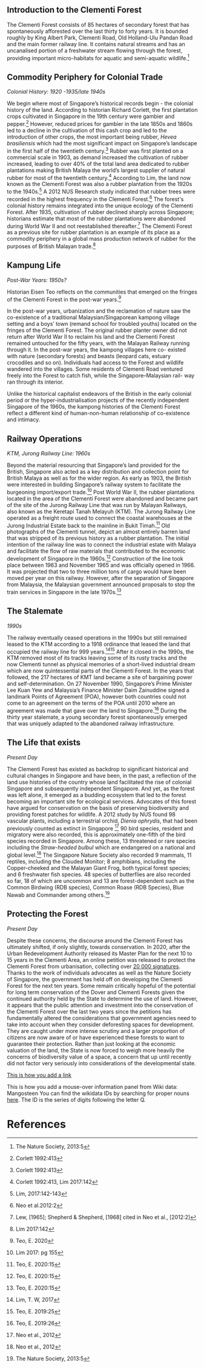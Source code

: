 <param ve-config 
       title="Clementi Forest"
       author="Angela Ricasio Hoten"
       banner="https://iiif.wellcomecollection.org/image/V0044770/full/1338%2C/0/default.jpg"
       layout="vertical">

## Introduction to the Clementi Forest
The Clementi Forest consists of 85 hectares of secondary forest that has spontaneously afforested over the last thirty to forty years. It is bounded roughly by King Albert Park, Clementi Road, Old Holland-Ulu Pandan Road and the main former railway line. It contains natural streams and has an uncanalised portion of a freshwater stream flowing through the forest, providing important micro-habitats for aquatic and semi-aquatic wildlife.[^1]
<param ve-image 
       url="https://raw.githubusercontent.com/AngelaRHoten/ClementiForest/main/Media/IMG_B7672E2C1916-1.jpeg"
       title="Clementi Forest 2021"
       attribution="Angela Ricasio Hoten">

## Commodity Periphery for Colonial Trade
*Colonial History: 1920 -1935/late 1940s* 

We begin where most of Singapore’s historical records begin - the colonial history of the land. According to historian Richard Corlett, the first plantation crops cultivated in Singapore in the 19th century were gambier and pepper.[^2] However, reduced prices for gambier in the late 1850s and 1860s led to a decline in the cultivation of this cash crop and led to the introduction of other crops, the most important being rubber, _<span eid="Q156538">Hevea brasiliensis</span>_ which had the most significant impact on Singapore’s landscape in the first half of the twentieth century.[^3] Rubber was first planted on a commercial scale in 1903, as demand increased the cultivation of rubber increased, leading to over 40% of the total land area dedicated to rubber plantations making British Malaya the  world’s largest supplier of natural rubber for most of the twentieth century.[^4] According to Lim, the land now known as the Clementi Forest was also a rubber plantation from the 1920s to the 1940s.[^5] A 2012 NUS Research study indicated that rubber trees were recorded in the highest frequency in the Clementi Forest.[^6] The forest's colonial history remains integrated into the unique ecology of the Clementi Forest. After 1935, cultivation of rubber declined sharply across Singapore; historians estimate that most of the rubber plantations were abandoned during World War II and not reestablished thereafter.[^7] The Clementi Forest as a previous site for rubber plantation is an example of its place as a commodity periphery in a global mass production network of rubber for the purposes of British Malayan trade.[^8]

## Kampung Life 
*Post-War Years: 1950s?*

Historian Eisen Teo reflects on the communities that emerged on the fringes of the Clementi Forest in the post-war years.[^13]

In the post-war years, urbanization and the reclamation of nature saw the co-existence of a traditional Malaysian/Singaporean kampong village setting and a boys’ town (remand school for troubled youths) located on the fringes of the Clementi Forest. The original rubber planter owner did not return after World War II to reclaim his land and the Clementi Forest remained untouched for the fifty years, with the Malayan Railway running through it. In the post-war years, the kampong villages here co- existed with nature (secondary forests) and beasts (leopard cats, estuary crocodiles and so on). Individuals had access to the Forest and wildlife wandered into the villages. Some residents of Clementi Road ventured freely into the Forest to catch fish, while the Singapore–Malaysian rail- way ran through its interior. 

Unlike the historical capitalist endeavors of the British in the early colonial period or the hyper-industrialisation projects of the recently independent Singapore of the 1960s, the kampong histories of the Clementi Forest reflect a different kind of human-non-human relationship of co-existence and intimacy. 

## Railway Operations
*KTM, Jurong Railway Line: 1960s*

Beyond the material resourcing that Singapore’s land provided for the British, Singapore also acted as a key distribution and collection point for British Malaya as well as for the wider region. As early as 1903, the British were interested in building Singapore’s railway system to facilitate the burgeoning import/export trade.[^9] Post World War II, the rubber plantations located in the area of the Clementi Forest were abandoned and became part of the site of the Jurong Railway Line that was run by Malayan Railways, also known as the Keretapi Tanah Melayuh (KTM). The Jurong Railway Line operated as a freight route used to connect the coastal warehouses at the Jurong Industrial Estate back to the mainline in Bukit Timah.[^10] Old photographs of the Clementi tunnel, depict an almost entirely barren land that was stripped of its previous history as a rubber plantation. The initial intention of the railway line was to connect the industrial estate with Malaya and facilitate the flow of raw materials that contributed to the economic development of Singapore in the 1960s.[^11] Construction of the line took place between 1963 and November 1965 and was officially opened in 1966. It was projected that two to three million tons of cargo would have been moved per year on this railway. However, after the separation of Singapore from Malaysia, the Malaysian government announced proposals to stop the train services in Singapore in the late 1970s.[^12]

## The Stalemate 
*1990s* 

The railway eventually ceased operations in the 1990s but still remained leased to the KTM according to a 1918 ordinance that leased the land that occupied the railway line for 999 years.[^14][^15] After it closed in the 1990s, the KTM removed most of its tracks leaving some of its rusty tracks and the now Clementi tunnel as physical memories of a short-lived industrial dream which are now quintessential parts of the Clementi Forest. In the years that followed, the 217 hectares of KMT land became a site of bargaining power and self-determination. On 27 November 1990, Singapore’s Prime Minister Lee Kuan Yew and Malaysia’s Finance Minister Daim Zainuddine signed a landmark Points of Agreement (POA), however both countries could not come to an agreement on the terms of the POA until 2010 where an agreement was made that gave over the land to Singapore.[^16] During the thirty year stalemate,  a young secondary forest spontaneously emerged that was uniquely adapted to the abandoned railway infrastructure.

## The Life that exists 
*Present Day* 

The Clementi Forest has existed as backdrop to significant historical and cultural changes in Singapore and have been, in the past, a reflection of the land use histories of the country whose land facilitated the rise of colonial Singapore and subsequently independent Singapore. And yet, as the forest was left alone, it emerged as a budding ecosystem that led to the forest becoming an important site for ecological services. Advocates of this forest have argued for conservation on the basis of preserving biodiversity and providing forest patches for wildlife. A 2012 study by NUS found 98 vascular plants, including a terrestrial orchid, _<span eid="Q5184241">Dienia ophrydis</span>_, that had been previously counted as extinct in Singapore [^17] 90 bird species, resident and migratory were also recorded, this is approximately one-fifth of the bird species recorded in Singapore. Among these, 13 threatened or rare species including the _<span eid="Q780707">Straw-headed bulbul</span>_ which are endangered on a national and global level.[^18] The Singapore Nature Society also recorded 9 mammals, 11 reptiles, including the Clouded Monitor; 8 amphibians, including the Copper-cheeked and the Malayan Giant Frog, both typical forest species; and 6 freshwater fish species. 48 species of butterflies are also recorded so far, 18 of which are uncommon and 13 are forest-dependent such as the Common Birdwing (RDB species), Common Roase (RDB Species), Blue Nawab and Commander among others.[^19]

## Protecting the Forest 
*Present Day* 

Despite these concerns, the discourse around the Clementi Forest has ultimately shifted, if only slightly, towards conservation. In 2020, after the Urban Redevelopment Authority released its Master Plan for the next 10 to 15 years in the Clementi Area, an online petition was released to protect the Clementi Forest from urbanisation, collecting over [20 000 signatures](https://www.change.org/p/urban-redevelopment-authority-of-singapore-protect-clementi-forest-from-urbanisation). Thanks to the work of individuals advocates as well as the Nature Society of Singapore, the government has held off on developing the Clementi Forest  for the next ten years. Some remain critically hopeful of the potential for long term conservation of the Dover and Clementi Forests given the continued authority held by the State to determine the use of land. However, it appears that the public attention and investment into the conservation of the Clementi Forest over the last two years since the petitions has fundamentally altered the considerations that government agencies need to take into account when they consider deforesting spaces for development. They are caught under more intense scrutiny and a larger proportion of citizens are now aware of or have experienced these forests to want to guarantee their protection. Rather than just looking at the economic valuation of the land, the State is now forced to weigh more heavily the concerns of biodiversity value of a space, a concern that up until recently did not factor very seriously into considerations of the developmental state.

[This is how you add a link](https://www.juncture-digital.org/KatherineMEnright/speciesstories/)

This is how you add a mouse-over information panel from Wiki data: <span eid="Q170662">Mangosteen</span> 
You can find the wikidata IDs by searching for proper nouns [here](https://www.wikidata.org/wiki/Wikidata:Main_Page). The ID is the series of digits following the letter Q.
    

# References

[^1]: The Nature Society, 2013:5 
[^2]: Corlett 1992:413
[^3]: Corlett 1992:413
[^4]: Corlett 1992:413, Lim 2017:142
[^5]: Lim, 2017:142-143
[^6]: Neo et al.2012:2
[^7]: Lew, [1965]; Shepherd & Shepherd, [1968] cited in Neo et al., [2012:2]
[^8]: Lim  2017:142
[^9]: Lim 2017: pg 155
[^10]: Teo, E. 2020:15
[^11]: Teo, E. 2020:15
[^12]: Teo, E. 2020:15
[^13]: Teo, E. 2020
[^14]: Lim, T. W, 2017
[^15]: Teo, E. 2019:25
[^16]: Teo, E. 2019:26
[^17]: Neo et al., 2012
[^18]: Neo et al., 2012
[^19]: The Nature Society, 2013:5

